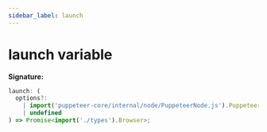 ```yaml
---
sidebar_label: launch
---
```


# launch variable

**Signature:**

```typescript
launch: (
  options?:
    | import('puppeteer-core/internal/node/PuppeteerNode.js').PuppeteerLaunchOptions
    | undefined
) => Promise<import('./types').Browser>;
```
